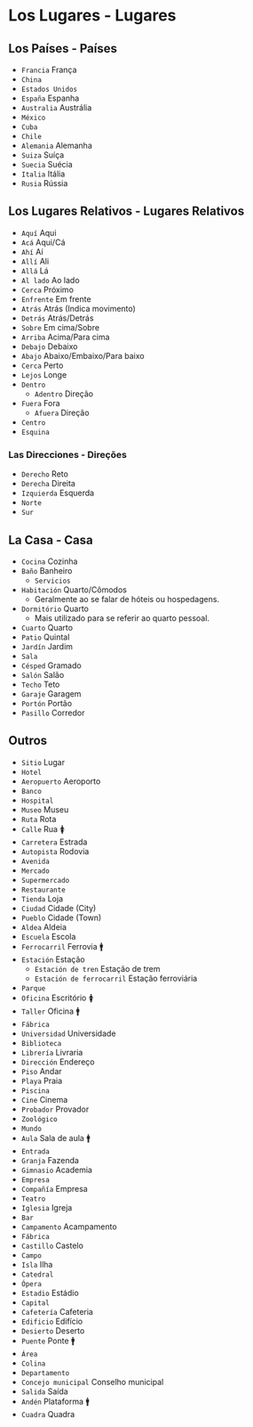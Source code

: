 # Los Lugares - Lugares

## Los Países - Países

-   `Francia` França
-   `China`
-   `Estados Unidos`
-   `España` Espanha
-   `Australia` Austrália
-   `México`
-   `Cuba`
-   `Chile`
-   `Alemania` Alemanha
-   `Suiza` Suíça
-   `Suecia` Suécia
-   `Italia` Itália
-   `Rusia` Rússia

## Los Lugares Relativos - Lugares Relativos

-   `Aquí` Aqui
-   `Acá` Aqui/Cá
-   `Ahí` Aí
-   `Allí` Ali
-   `Allá` Lá
-   `Al lado` Ao lado
-   `Cerca` Próximo
-   `Enfrente` Em frente
-   `Atrás` Atrás (Indica movimento)
-   `Detrás` Atrás/Detrás
-   `Sobre` Em cima/Sobre
-   `Arriba` Acima/Para cima
-   `Debajo` Debaixo
-   `Abajo` Abaixo/Embaixo/Para baixo
-   `Cerca` Perto
-   `Lejos` Longe
-   `Dentro`
    -   `Adentro` Direção
-   `Fuera` Fora
    -   `Afuera` Direção
-   `Centro`
-   `Esquina`

### Las Direcciones - Direções

-   `Derecho` Reto
-   `Derecha` Direita
-   `Izquierda` Esquerda
-   `Norte`
-   `Sur`

## La Casa - Casa

-   `Cocina` Cozinha
-   `Baño` Banheiro
    -   `Servicios`
-   `Habitación` Quarto/Cômodos
    -   Geralmente ao se falar de hóteis ou hospedagens.
-   `Dormitório` Quarto
    -   Mais utilizado para se referir ao quarto pessoal.
-   `Cuarto` Quarto
-   `Patio` Quintal
-   `Jardín` Jardim
-   `Sala`
-   `Césped` Gramado
-   `Salón` Salão
-   `Techo` Teto
-   `Garaje` Garagem
-   `Portón` Portão
-   `Pasillo` Corredor

## Outros

-   `Sitio` Lugar
-   `Hotel`
-   `Aeropuerto` Aeroporto
-   `Banco`
-   `Hospital`
-   `Museo` Museu
-   `Ruta` Rota
-   `Calle` Rua 🚺
-   `Carretera` Estrada
-   `Autopista` Rodovia
-   `Avenida`
-   `Mercado`
-   `Supermercado`
-   `Restaurante`
-   `Tienda` Loja
-   `Ciudad` Cidade (City)
-   `Pueblo` Cidade (Town)
-   `Aldea` Aldeia
-   `Escuela` Escola
-   `Ferrocarril` Ferrovia 🚹
-   `Estación` Estação
    -   `Estación de tren` Estação de trem
    -   `Estación de ferrocarril` Estação ferroviária
-   `Parque`
-   `Oficina` Escritório 🚺
-   `Taller` Oficina 🚹
-   `Fábrica`
-   `Universidad` Universidade
-   `Biblioteca`
-   `Librería` Livraria
-   `Dirección` Endereço
-   `Piso` Andar
-   `Playa` Praia
-   `Piscina`
-   `Cine` Cinema
-   `Probador` Provador
-   `Zoológico`
-   `Mundo`
-   `Aula` Sala de aula 🚹
-   `Entrada`
-   `Granja` Fazenda
-   `Gimnasio` Academia
-   `Empresa`
-   `Compañía` Empresa
-   `Teatro`
-   `Iglesia` Igreja
-   `Bar`
-   `Campamento` Acampamento
-   `Fábrica`
-   `Castillo` Castelo
-   `Campo`
-   `Isla` Ilha
-   `Catedral`
-   `Ópera`
-   `Estadio` Estádio
-   `Capital`
-   `Cafetería` Cafeteria
-   `Edificio` Edifício
-   `Desierto` Deserto
-   `Puente` Ponte 🚹
-   `Área`
-   `Colina`
-   `Departamento`
-   `Concejo municipal` Conselho municipal
-   `Salida` Saída
-   `Andén` Plataforma 🚹
-   `Cuadra` Quadra
